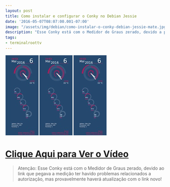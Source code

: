 ```yaml
---
layout: post
title: Como instalar e configurar o Conky no Debian Jessie
date: '2016-05-07T08:07:00.001-07:00'
image: "/assets/img/debian/como-instalar-o-conky-debian-jessie-mate.jpg"
description: "Esse Conky está com o Medidor de Graus zerado, devido a problemas relacionados a autorização, mas provavelmente haverá atualização com o link novo!"
tags:
- terminalroottv
---
```

![Blog Linux](/assets/img/debian/como-instalar-o-conky-debian-jessie-mate.jpg "Blog Linux")


# [Clique Aqui para Ver o Vídeo](https://www.youtube.com/watch?v=DdadJ1VLazg)


> Atenção: Esse Conky está com o Medidor de Graus zerado, devido ao link que pegava a medição ter havido problemas relacionados a autorização, mas provavelmente haverá atualização com o link novo!

<script async src="https://pagead2.googlesyndication.com/pagead/js/adsbygoogle.js"></script>

<!-- Informat -->
<ins class="adsbygoogle"
 style="display:block"
 data-ad-client="ca-pub-2838251107855362"
 data-ad-slot="2327980059"
 data-ad-format="auto"
 data-full-width-responsive="true"></ins>

<script>
(adsbygoogle = window.adsbygoogle || []).push({});
</script>

